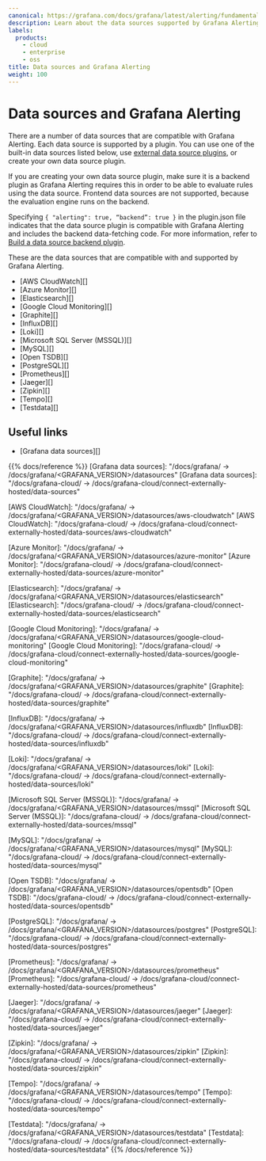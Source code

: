 ```yaml
---
canonical: https://grafana.com/docs/grafana/latest/alerting/fundamentals/data-source-alerting/
description: Learn about the data sources supported by Grafana Alerting
labels:
  products:
    - cloud
    - enterprise
    - oss
title: Data sources and Grafana Alerting
weight: 100
---
```


# Data sources and Grafana Alerting

There are a number of data sources that are compatible with Grafana Alerting. Each data source is supported by a plugin. You can use one of the built-in data sources listed below, use [external data source plugins](/grafana/plugins/?type=datasource), or create your own data source plugin.

If you are creating your own data source plugin, make sure it is a backend plugin as Grafana Alerting requires this in order to be able to evaluate rules using the data source. Frontend data sources are not supported, because the evaluation engine runs on the backend.

Specifying `{ "alerting": true, “backend”: true }` in the plugin.json file indicates that the data source plugin is compatible with Grafana Alerting and includes the backend data-fetching code. For more information, refer to [Build a data source backend plugin](/tutorials/build-a-data-source-backend-plugin/).

These are the data sources that are compatible with and supported by Grafana Alerting.

- [AWS CloudWatch][]
- [Azure Monitor][]
- [Elasticsearch][]
- [Google Cloud Monitoring][]
- [Graphite][]
- [InfluxDB][]
- [Loki][]
- [Microsoft SQL Server (MSSQL)][]
- [MySQL][]
- [Open TSDB][]
- [PostgreSQL][]
- [Prometheus][]
- [Jaeger][]
- [Zipkin][]
- [Tempo][]
- [Testdata][]

## Useful links

- [Grafana data sources][]

{{% docs/reference %}}
[Grafana data sources]: "/docs/grafana/ -> /docs/grafana/<GRAFANA_VERSION>/datasources"
[Grafana data sources]: "/docs/grafana-cloud/ -> /docs/grafana-cloud/connect-externally-hosted/data-sources"

[AWS CloudWatch]: "/docs/grafana/ -> /docs/grafana/<GRAFANA_VERSION>/datasources/aws-cloudwatch"
[AWS CloudWatch]: "/docs/grafana-cloud/ -> /docs/grafana-cloud/connect-externally-hosted/data-sources/aws-cloudwatch"

[Azure Monitor]: "/docs/grafana/ -> /docs/grafana/<GRAFANA_VERSION>/datasources/azure-monitor"
[Azure Monitor]: "/docs/grafana-cloud/ -> /docs/grafana-cloud/connect-externally-hosted/data-sources/azure-monitor"

[Elasticsearch]: "/docs/grafana/ -> /docs/grafana/<GRAFANA_VERSION>/datasources/elasticsearch"
[Elasticsearch]: "/docs/grafana-cloud/ -> /docs/grafana-cloud/connect-externally-hosted/data-sources/elasticsearch"

[Google Cloud Monitoring]: "/docs/grafana/ -> /docs/grafana/<GRAFANA_VERSION>/datasources/google-cloud-monitoring"
[Google Cloud Monitoring]: "/docs/grafana-cloud/ -> /docs/grafana-cloud/connect-externally-hosted/data-sources/google-cloud-monitoring"

[Graphite]: "/docs/grafana/ -> /docs/grafana/<GRAFANA_VERSION>/datasources/graphite"
[Graphite]: "/docs/grafana-cloud/ -> /docs/grafana-cloud/connect-externally-hosted/data-sources/graphite"

[InfluxDB]: "/docs/grafana/ -> /docs/grafana/<GRAFANA_VERSION>/datasources/influxdb"
[InfluxDB]: "/docs/grafana-cloud/ -> /docs/grafana-cloud/connect-externally-hosted/data-sources/influxdb"

[Loki]: "/docs/grafana/ -> /docs/grafana/<GRAFANA_VERSION>/datasources/loki"
[Loki]: "/docs/grafana-cloud/ -> /docs/grafana-cloud/connect-externally-hosted/data-sources/loki"

[Microsoft SQL Server (MSSQL)]: "/docs/grafana/ -> /docs/grafana/<GRAFANA_VERSION>/datasources/mssql"
[Microsoft SQL Server (MSSQL)]: "/docs/grafana-cloud/ -> /docs/grafana-cloud/connect-externally-hosted/data-sources/mssql"

[MySQL]: "/docs/grafana/ -> /docs/grafana/<GRAFANA_VERSION>/datasources/mysql"
[MySQL]: "/docs/grafana-cloud/ -> /docs/grafana-cloud/connect-externally-hosted/data-sources/mysql"

[Open TSDB]: "/docs/grafana/ -> /docs/grafana/<GRAFANA_VERSION>/datasources/opentsdb"
[Open TSDB]: "/docs/grafana-cloud/ -> /docs/grafana-cloud/connect-externally-hosted/data-sources/opentsdb"

[PostgreSQL]: "/docs/grafana/ -> /docs/grafana/<GRAFANA_VERSION>/datasources/postgres"
[PostgreSQL]: "/docs/grafana-cloud/ -> /docs/grafana-cloud/connect-externally-hosted/data-sources/postgres"

[Prometheus]: "/docs/grafana/ -> /docs/grafana/<GRAFANA_VERSION>/datasources/prometheus"
[Prometheus]: "/docs/grafana-cloud/ -> /docs/grafana-cloud/connect-externally-hosted/data-sources/prometheus"

[Jaeger]: "/docs/grafana/ -> /docs/grafana/<GRAFANA_VERSION>/datasources/jaeger"
[Jaeger]: "/docs/grafana-cloud/ -> /docs/grafana-cloud/connect-externally-hosted/data-sources/jaeger"

[Zipkin]: "/docs/grafana/ -> /docs/grafana/<GRAFANA_VERSION>/datasources/zipkin"
[Zipkin]: "/docs/grafana-cloud/ -> /docs/grafana-cloud/connect-externally-hosted/data-sources/zipkin"

[Tempo]: "/docs/grafana/ -> /docs/grafana/<GRAFANA_VERSION>/datasources/tempo"
[Tempo]: "/docs/grafana-cloud/ -> /docs/grafana-cloud/connect-externally-hosted/data-sources/tempo"

[Testdata]: "/docs/grafana/ -> /docs/grafana/<GRAFANA_VERSION>/datasources/testdata"
[Testdata]: "/docs/grafana-cloud/ -> /docs/grafana-cloud/connect-externally-hosted/data-sources/testdata"
{{% /docs/reference %}}
